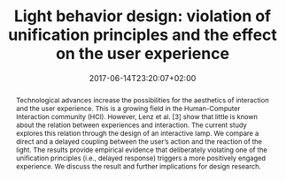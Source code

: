 ---
slug: light-behavior-design-violation-of-unification-principles-and-the-effect-on-the-user-experience
title: "Light behavior design: violation of unification principles and the effect on the user experience"
layout: publi
searchFilter: Publication
searchWeight: 8
publitype: inproceedings
subsection: conference
perceiving-the-invisible: true
institution:
    heig: 1
    logo: TUe
    short: 'TU/e'
    name: "Eindhoven University of Technology"
    web: "https://www.tue.nl/en/"
    colo: "#c72125"
chaire: false
date: 2017-06-14T23:20:07+02:00
citation:
    authors:
        1: ["Dassen", "Wendy", "W."]
        2: ["Wensveen", "Stephan", "S."]
        3: ["Levy", "Pierre", "P."]
    year: 2017
    title: "Light Behavior Design: Violation of Unification Principles and the Effect on the User Experience"
    proceedings: "Design Interactive Systems Conference, DIS17"
    firstpage: "259"
    lastpage: "263"
    publisher: ["ACM", "New York, NY, USA"]
    doi: "10.1145/3064857.3079157"
reference: "Dassen, W., Wensveen, S., & Lévy, P. (2017). Light Behavior Design: Violation of Unification Principles and the Effect on the User Experience. In Design Interactive Systems Conference, DIS17 (pp. 259–263). New York, NY, USA: ACM. https://doi.org/10.1145/3064857.3079157"
abstract: "Technological advances increase the possibilities for the aesthetics of interaction and the user experience. This is a growing field in the Human-Computer Interaction community (HCI). However, Lenz et al. [3] show that little is known about the relation between experiences and interaction. The current study explores this relation through the design of an interactive lamp. We compare a direct and a delayed coupling between the user’s action and the reaction of the light. The results provide empirical evidence that deliberately violating one of the unification principles (i.e., delayed response) triggers a more positively engaged experience. We discuss the result and further implications for design research."
link:
    1: ["paper", "paper", "https://1drv.ms/b/s!AnQx_v88q65Qv4R1A4jeoNOuOR0jBA?e=CUFvv8"]
    5: ["article", "paper", "https://dl.acm.org/citation.cfm?doid=3064857.3079157"]
video:
    movie1:
        youtube: "TlDSDFgTwsQ"
        title: "Light behavior design"
        author: "Wendy Dassen"
---